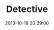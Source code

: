 ---
layout: post
title:  "Detective"
date:   2013-10-18 20:29:00
categories: ['characters']
image: characters/detective.jpg
image_width: 365
image_height: 522
---